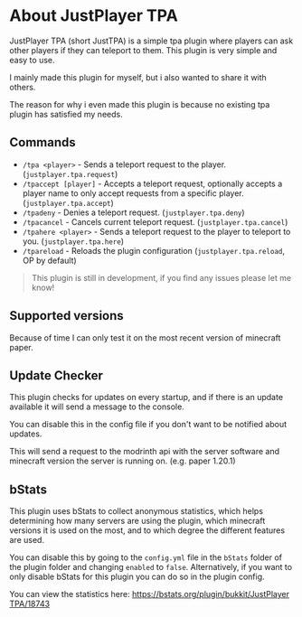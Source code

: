 # About JustPlayer TPA

JustPlayer TPA (short JustTPA) is a simple tpa plugin where players can ask other players if
they can teleport to them. This plugin is very simple and easy to use.

I mainly made this plugin for myself, but i also wanted to share it with others.

The reason for why i even made this plugin is because no existing tpa plugin has satisfied my needs.

## Commands

- `/tpa <player>` - Sends a teleport request to the player. (`justplayer.tpa.request`)
- `/tpaccept [player]` - Accepts a teleport request, optionally accepts a player name to only accept requests from a specific player. (`justplayer.tpa.accept`)
- `/tpadeny` - Denies a teleport request. (`justplayer.tpa.deny`)
- `/tpacancel` - Cancels current teleport request. (`justplayer.tpa.cancel`)
- `/tpahere <player>` - Sends a teleport request to the player to teleport to you. (`justplayer.tpa.here`)
- `/tpareload` - Reloads the plugin configuration (`justplayer.tpa.reload`, OP by default)

> This plugin is still in development, if you find any issues please let me know!

## Supported versions

Because of time I can only test it on the most recent version of minecraft paper.

## Update Checker

This plugin checks for updates on every startup, and if there is an update available it will send a message to the console.

You can disable this in the config file if you don't want to be notified about updates.

This will send a request to the modrinth api with the server software and minecraft version the server is running on. (e.g. paper 1.20.1)

## bStats

This plugin uses bStats to collect anonymous statistics, which helps determining how many servers are using the plugin,
which minecraft versions it is used on the most, and to which degree the different features are used.

You can disable this by going to the `config.yml` file in the `bStats` folder of the plugin folder and changing `enabled` to `false`.
Alternatively, if you want to only disable bStats for this plugin you can do so in the plugin config.

You can view the statistics here: [https://bstats.org/plugin/bukkit/JustPlayer TPA/18743](https://bstats.org/plugin/bukkit/JustPlayer%20TPA/18743)